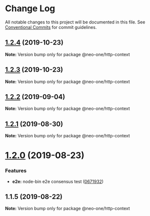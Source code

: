 # Change Log

All notable changes to this project will be documented in this file.
See [Conventional Commits](https://conventionalcommits.org) for commit guidelines.

## [1.2.4](https://github.com/neo-one-suite/neo-one/compare/@neo-one/http-context@1.2.3...@neo-one/http-context@1.2.4) (2019-10-23)

**Note:** Version bump only for package @neo-one/http-context





## [1.2.3](https://github.com/neo-one-suite/neo-one/compare/@neo-one/http-context@1.2.2...@neo-one/http-context@1.2.3) (2019-10-23)

**Note:** Version bump only for package @neo-one/http-context





## [1.2.2](https://github.com/neo-one-suite/neo-one/compare/@neo-one/http-context@1.2.1...@neo-one/http-context@1.2.2) (2019-09-04)

**Note:** Version bump only for package @neo-one/http-context





## [1.2.1](https://github.com/neo-one-suite/neo-one/compare/@neo-one/http-context@1.2.0...@neo-one/http-context@1.2.1) (2019-08-30)

**Note:** Version bump only for package @neo-one/http-context





# [1.2.0](https://github.com/neo-one-suite/neo-one/compare/@neo-one/http-context@1.1.5...@neo-one/http-context@1.2.0) (2019-08-23)


### Features

* **e2e:** node-bin e2e consensus test ([0671932](https://github.com/neo-one-suite/neo-one/commit/0671932))





## 1.1.5 (2019-08-22)

**Note:** Version bump only for package @neo-one/http-context
